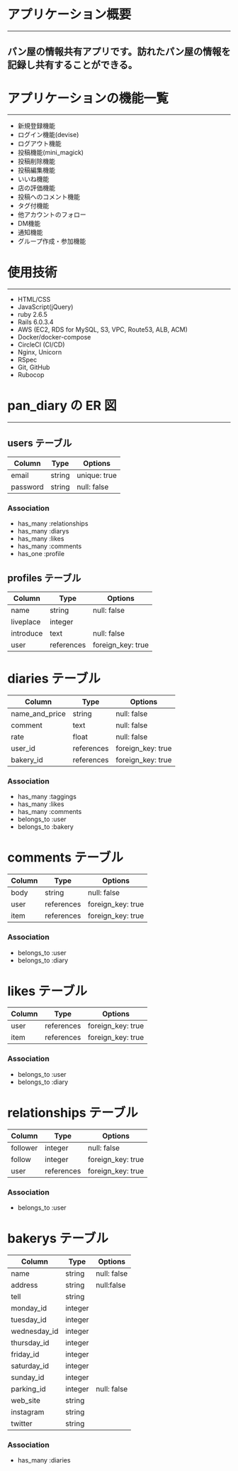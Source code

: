 # アプリケーション概要

---

## パン屋の情報共有アプリです。訪れたパン屋の情報を記録し共有することができる。

# アプリケーションの機能一覧

---

- 新規登録機能
- ログイン機能(devise)
- ログアウト機能
- 投稿機能(mini_magick)
- 投稿削除機能
- 投稿編集機能
- いいね機能
- 店の評価機能
- 投稿へのコメント機能
- タグ付機能
- 他アカウントのフォロー
- DM機能
- 通知機能
- グループ作成・参加機能

# 使用技術

---

- HTML/CSS
- JavaScript(jQuery)
- ruby 2.6.5
- Rails 6.0.3.4
- AWS (EC2, RDS for MySQL, S3, VPC, Route53, ALB, ACM)
- Docker/docker-compose
- CircleCI (CI/CD)
- Nginx, Unicorn
- RSpec
- Git, GitHub
- Rubocop

# pan_diary の ER 図

---

## users テーブル

| Column             | Type   | Options      |
| ------------------ | ------ | ------------ |
| email              | string | unique: true |
| password           | string | null: false  |

### Association

- has_many :relationships
- has_many :diarys
- has_many :likes
- has_many :comments
- has_one  :profile

## profiles テーブル

| Column    | Type       | Options           |
| --------- | ---------- | ----------------- |
| name      | string     | null: false       |
| liveplace | integer    |                   |
| introduce | text       | null: false       |
| user      | references | foreign_key: true |

# diaries テーブル

| Column         | Type       | Options           |
| -------------- | ---------- | ----------------- |
| name_and_price | string     | null: false       |
| comment        | text       | null: false       |
| rate           | float      | null: false       |
| user_id        | references | foreign_key: true |
| bakery_id      | references | foreign_key: true |

### Association
- has_many :taggings
- has_many :likes
- has_many :comments
- belongs_to :user
- belongs_to :bakery

# comments テーブル

| Column | Type       | Options           |
| ------ | ---------- | ----------------- |
| body   | string     | null: false       |
| user   | references | foreign_key: true |
| item   | references | foreign_key: true |

### Association

- belongs_to :user
- belongs_to :diary

# likes テーブル

| Column | Type       | Options           |
| ------ | ---------- | ----------------- |
| user   | references | foreign_key: true |
| item   | references | foreign_key: true |

### Association

- belongs_to :user
- belongs_to :diary

# relationships テーブル

| Column   | Type       | Options           |
| -------- | ---------- | ----------------- |
| follower | integer    | null: false       |
| follow   | integer    | foreign_key: true |
| user     | references | foreign_key: true |

### Association

- belongs_to :user

# bakerys テーブル

| Column       | Type    | Options           |
| ---------    | ------- | ----------------- |
| name         | string  | null: false       |
| address      | string  | null:false        |
| tell         | string  |                   |
| monday_id    | integer |                   |
| tuesday_id   | integer |                   |
| wednesday_id | integer |                   |
| thursday_id  | integer |                   |
| friday_id    | integer |                   |
| saturday_id  | integer |                   |
| sunday_id    | integer |                   |
| parking_id   | integer | null: false       |
| web_site     | string  |                   |
| instagram    | string  |                   |
| twitter      | string  |                   |

### Association

- has_many :diaries